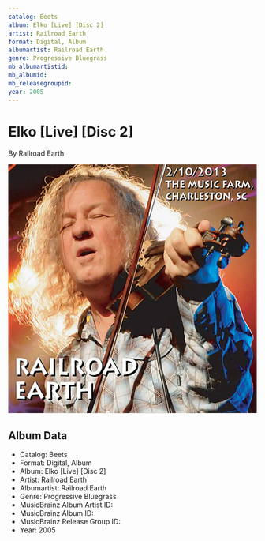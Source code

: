 ```yaml
---
catalog: Beets
album: Elko [Live] [Disc 2]
artist: Railroad Earth
format: Digital, Album
albumartist: Railroad Earth
genre: Progressive Bluegrass
mb_albumartistid: 
mb_albumid: 
mb_releasegroupid: 
year: 2005
---
```


# Elko [Live] [Disc 2]

By Railroad Earth

![](../../assets/beetscovers/Railroad_Earth-Elko_[Live]_[Disc_2].jpg)

## Album Data

- Catalog: Beets
- Format: Digital, Album
- Album: Elko [Live] [Disc 2]
- Artist: Railroad Earth
- Albumartist: Railroad Earth
- Genre: Progressive Bluegrass
- MusicBrainz Album Artist ID: 
- MusicBrainz Album ID: 
- MusicBrainz Release Group ID: 
- Year: 2005


